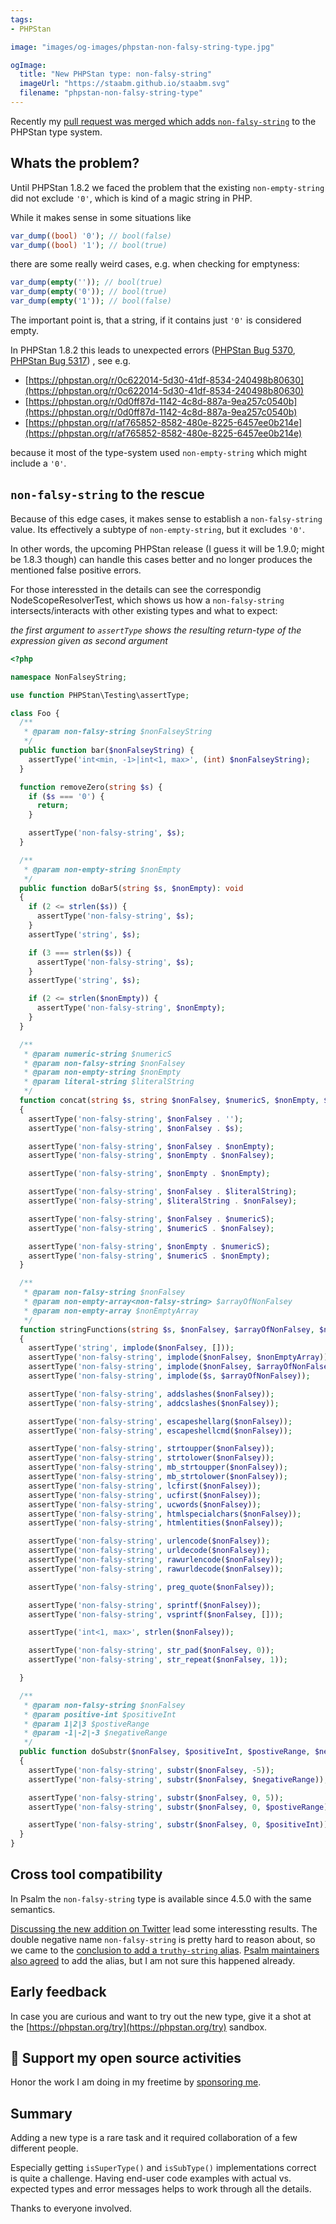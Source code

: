 ```yaml
---
tags:
- PHPStan

image: "images/og-images/phpstan-non-falsy-string-type.jpg"

ogImage:
  title: "New PHPStan type: non-falsy-string"
  imageUrl: "https://staabm.github.io/staabm.svg"
  filename: "phpstan-non-falsy-string-type"
---
```


Recently my [pull request was merged which adds `non-falsy-string`](https://github.com/phpstan/phpstan-src/pull/1542) to the PHPStan type system.

## Whats the problem?

Until PHPStan 1.8.2 we faced the problem that the existing `non-empty-string` did not exclude `'0'`, which is kind of a magic string in PHP.

While it makes sense in some situations like

```php
var_dump((bool) '0'); // bool(false)
var_dump((bool) '1'); // bool(true)
```

there are some really weird cases, e.g. when checking for emptyness:
```php
var_dump(empty('')); // bool(true)
var_dump(empty('0')); // bool(true)
var_dump(empty('1')); // bool(false)
```

The important point is, that a string, if it contains just `'0'` is considered empty.

In PHPStan 1.8.2 this leads to unexpected errors ([PHPStan Bug 5370](https://github.com/phpstan/phpstan/issues/5370), [PHPStan Bug 5317](https://github.com/phpstan/phpstan/issues/5317)) , see e.g.
- [https://phpstan.org/r/0c622014-5d30-41df-8534-240498b80630](https://phpstan.org/r/0c622014-5d30-41df-8534-240498b80630)
- [https://phpstan.org/r/0d0ff87d-1142-4c8d-887a-9ea257c0540b](https://phpstan.org/r/0d0ff87d-1142-4c8d-887a-9ea257c0540b)
- [https://phpstan.org/r/af765852-8582-480e-8225-6457ee0b214e](https://phpstan.org/r/af765852-8582-480e-8225-6457ee0b214e)

because it most of the type-system used `non-empty-string` which might include a `'0'`.

## `non-falsy-string` to the rescue

Because of this edge cases, it makes sense to establish a `non-falsy-string` value.
Its effectively a subtype of `non-empty-string`, but it excludes `'0'`.

In other words, the upcoming PHPStan release (I guess it will be 1.9.0; might be 1.8.3 though)
can handle this cases better and no longer produces the mentioned false positive errors.

For those interessted in the details can see the correspondig NodeScopeResolverTest,
which shows us how a `non-falsy-string` intersects/interacts with other existing types and what to expect:

_the first argument to `assertType` shows the resulting return-type of the expression given as second argument_

```php
<?php

namespace NonFalseyString;

use function PHPStan\Testing\assertType;

class Foo {
  /**
   * @param non-falsy-string $nonFalseyString
   */
  public function bar($nonFalseyString) {
    assertType('int<min, -1>|int<1, max>', (int) $nonFalseyString);
  }

  function removeZero(string $s) {
    if ($s === '0') {
      return;
    }

    assertType('non-falsy-string', $s);
  }

  /**
   * @param non-empty-string $nonEmpty
   */
  public function doBar5(string $s, $nonEmpty): void
  {
    if (2 <= strlen($s)) {
      assertType('non-falsy-string', $s);
    }
    assertType('string', $s);

    if (3 === strlen($s)) {
      assertType('non-falsy-string', $s);
    }
    assertType('string', $s);

    if (2 <= strlen($nonEmpty)) {
      assertType('non-falsy-string', $nonEmpty);
    }
  }

  /**
   * @param numeric-string $numericS
   * @param non-falsy-string $nonFalsey
   * @param non-empty-string $nonEmpty
   * @param literal-string $literalString
   */
  function concat(string $s, string $nonFalsey, $numericS, $nonEmpty, $literalString): void
  {
    assertType('non-falsy-string', $nonFalsey . '');
    assertType('non-falsy-string', $nonFalsey . $s);

    assertType('non-falsy-string', $nonFalsey . $nonEmpty);
    assertType('non-falsy-string', $nonEmpty . $nonFalsey);

    assertType('non-falsy-string', $nonEmpty . $nonEmpty);

    assertType('non-falsy-string', $nonFalsey . $literalString);
    assertType('non-falsy-string', $literalString . $nonFalsey);

    assertType('non-falsy-string', $nonFalsey . $numericS);
    assertType('non-falsy-string', $numericS . $nonFalsey);

    assertType('non-falsy-string', $nonEmpty . $numericS);
    assertType('non-falsy-string', $numericS . $nonEmpty);
  }

  /**
   * @param non-falsy-string $nonFalsey
   * @param non-empty-array<non-falsy-string> $arrayOfNonFalsey
   * @param non-empty-array $nonEmptyArray
   */
  function stringFunctions(string $s, $nonFalsey, $arrayOfNonFalsey, $nonEmptyArray)
  {
    assertType('string', implode($nonFalsey, []));
    assertType('non-falsy-string', implode($nonFalsey, $nonEmptyArray));
    assertType('non-falsy-string', implode($nonFalsey, $arrayOfNonFalsey));
    assertType('non-falsy-string', implode($s, $arrayOfNonFalsey));

    assertType('non-falsy-string', addslashes($nonFalsey));
    assertType('non-falsy-string', addcslashes($nonFalsey));

    assertType('non-falsy-string', escapeshellarg($nonFalsey));
    assertType('non-falsy-string', escapeshellcmd($nonFalsey));

    assertType('non-falsy-string', strtoupper($nonFalsey));
    assertType('non-falsy-string', strtolower($nonFalsey));
    assertType('non-falsy-string', mb_strtoupper($nonFalsey));
    assertType('non-falsy-string', mb_strtolower($nonFalsey));
    assertType('non-falsy-string', lcfirst($nonFalsey));
    assertType('non-falsy-string', ucfirst($nonFalsey));
    assertType('non-falsy-string', ucwords($nonFalsey));
    assertType('non-falsy-string', htmlspecialchars($nonFalsey));
    assertType('non-falsy-string', htmlentities($nonFalsey));

    assertType('non-falsy-string', urlencode($nonFalsey));
    assertType('non-falsy-string', urldecode($nonFalsey));
    assertType('non-falsy-string', rawurlencode($nonFalsey));
    assertType('non-falsy-string', rawurldecode($nonFalsey));

    assertType('non-falsy-string', preg_quote($nonFalsey));

    assertType('non-falsy-string', sprintf($nonFalsey));
    assertType('non-falsy-string', vsprintf($nonFalsey, []));

    assertType('int<1, max>', strlen($nonFalsey));

    assertType('non-falsy-string', str_pad($nonFalsey, 0));
    assertType('non-falsy-string', str_repeat($nonFalsey, 1));

  }

  /**
   * @param non-falsy-string $nonFalsey
   * @param positive-int $positiveInt
   * @param 1|2|3 $postiveRange
   * @param -1|-2|-3 $negativeRange
   */
  public function doSubstr($nonFalsey, $positiveInt, $postiveRange, $negativeRange): void
  {
    assertType('non-falsy-string', substr($nonFalsey, -5));
    assertType('non-falsy-string', substr($nonFalsey, $negativeRange));

    assertType('non-falsy-string', substr($nonFalsey, 0, 5));
    assertType('non-falsy-string', substr($nonFalsey, 0, $postiveRange));

    assertType('non-falsy-string', substr($nonFalsey, 0, $positiveInt));
  }
}
```

## Cross tool compatibility

In Psalm the `non-falsy-string` type is available since 4.5.0 with the same semantics.

[Discussing the new addition on Twitter](https://twitter.com/seldaek/status/1552583227893743616) lead some interessting results.
The double negative name `non-falsy-string` is pretty hard to reason about, so we came to the [conclusion to add a `truthy-string` alias](https://github.com/phpstan/phpstan-src/pull/1594).
[Psalm maintainers also agreed](https://twitter.com/orklah/status/1552706224541638660) to add the alias, but I am not sure this happened already.

## Early feedback

In case you are curious and want to try out the new type, give it a shot at the [https://phpstan.org/try](https://phpstan.org/try) sandbox.

## 💌 Support my open source activities

Honor the work I am doing in my freetime by [sponsoring me](https://github.com/sponsors/staabm).

## Summary

Adding a new type is a rare task and it required collaboration of a few different people.

Especially getting `isSuperType()` and `isSubType()` implementations correct is quite a challenge.
Having end-user code examples with actual vs. expected types and error messages helps to work through all the details.

Thanks to everyone involved.

